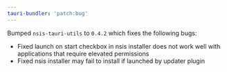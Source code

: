 ```yaml
---
tauri-bundler: 'patch:bug'
---
```


Bumped `nsis-tauri-utils` to `0.4.2` which fixes the following bugs:
- Fixed launch on start checkbox in nsis installer does not work well with applications that require elevated permissions
- Fixed nsis installer may fail to install if launched by updater plugin
